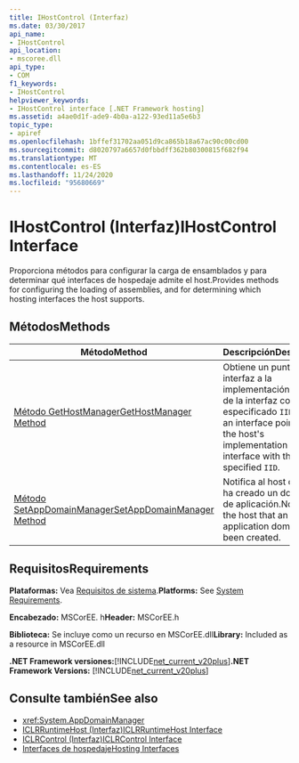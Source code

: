 ```yaml
---
title: IHostControl (Interfaz)
ms.date: 03/30/2017
api_name:
- IHostControl
api_location:
- mscoree.dll
api_type:
- COM
f1_keywords:
- IHostControl
helpviewer_keywords:
- IHostControl interface [.NET Framework hosting]
ms.assetid: a4ae0d1f-ade9-4b0a-a122-93ed11a5e6b3
topic_type:
- apiref
ms.openlocfilehash: 1bffef31702aa051d9ca865b18a67ac90c00cd00
ms.sourcegitcommit: d8020797a6657d0fbbdff362b80300815f682f94
ms.translationtype: MT
ms.contentlocale: es-ES
ms.lasthandoff: 11/24/2020
ms.locfileid: "95680669"
---
```

# <a name="ihostcontrol-interface"></a><span data-ttu-id="84289-102">IHostControl (Interfaz)</span><span class="sxs-lookup"><span data-stu-id="84289-102">IHostControl Interface</span></span>

<span data-ttu-id="84289-103">Proporciona métodos para configurar la carga de ensamblados y para determinar qué interfaces de hospedaje admite el host.</span><span class="sxs-lookup"><span data-stu-id="84289-103">Provides methods for configuring the loading of assemblies, and for determining which hosting interfaces the host supports.</span></span>  
  
## <a name="methods"></a><span data-ttu-id="84289-104">Métodos</span><span class="sxs-lookup"><span data-stu-id="84289-104">Methods</span></span>  
  
|<span data-ttu-id="84289-105">Método</span><span class="sxs-lookup"><span data-stu-id="84289-105">Method</span></span>|<span data-ttu-id="84289-106">Descripción</span><span class="sxs-lookup"><span data-stu-id="84289-106">Description</span></span>|  
|------------|-----------------|  
|[<span data-ttu-id="84289-107">Método GetHostManager</span><span class="sxs-lookup"><span data-stu-id="84289-107">GetHostManager Method</span></span>](ihostcontrol-gethostmanager-method.md)|<span data-ttu-id="84289-108">Obtiene un puntero de interfaz a la implementación del host de la interfaz con el especificado `IID` .</span><span class="sxs-lookup"><span data-stu-id="84289-108">Gets an interface pointer to the host's implementation of the interface with the specified `IID`.</span></span>|  
|[<span data-ttu-id="84289-109">Método SetAppDomainManager</span><span class="sxs-lookup"><span data-stu-id="84289-109">SetAppDomainManager Method</span></span>](ihostcontrol-setappdomainmanager-method.md)|<span data-ttu-id="84289-110">Notifica al host que se ha creado un dominio de aplicación.</span><span class="sxs-lookup"><span data-stu-id="84289-110">Notifies the host that an application domain has been created.</span></span>|  
  
## <a name="requirements"></a><span data-ttu-id="84289-111">Requisitos</span><span class="sxs-lookup"><span data-stu-id="84289-111">Requirements</span></span>  

 <span data-ttu-id="84289-112">**Plataformas:** Vea [Requisitos de sistema](../../get-started/system-requirements.md).</span><span class="sxs-lookup"><span data-stu-id="84289-112">**Platforms:** See [System Requirements](../../get-started/system-requirements.md).</span></span>  
  
 <span data-ttu-id="84289-113">**Encabezado:** MSCorEE. h</span><span class="sxs-lookup"><span data-stu-id="84289-113">**Header:** MSCorEE.h</span></span>  
  
 <span data-ttu-id="84289-114">**Biblioteca:** Se incluye como un recurso en MSCorEE.dll</span><span class="sxs-lookup"><span data-stu-id="84289-114">**Library:** Included as a resource in MSCorEE.dll</span></span>  
  
 <span data-ttu-id="84289-115">**.NET Framework versiones:**[!INCLUDE[net_current_v20plus](../../../../includes/net-current-v20plus-md.md)]</span><span class="sxs-lookup"><span data-stu-id="84289-115">**.NET Framework Versions:** [!INCLUDE[net_current_v20plus](../../../../includes/net-current-v20plus-md.md)]</span></span>  
  
## <a name="see-also"></a><span data-ttu-id="84289-116">Consulte también</span><span class="sxs-lookup"><span data-stu-id="84289-116">See also</span></span>

- <xref:System.AppDomainManager>
- [<span data-ttu-id="84289-117">ICLRRuntimeHost (Interfaz)</span><span class="sxs-lookup"><span data-stu-id="84289-117">ICLRRuntimeHost Interface</span></span>](iclrruntimehost-interface.md)
- [<span data-ttu-id="84289-118">ICLRControl (Interfaz)</span><span class="sxs-lookup"><span data-stu-id="84289-118">ICLRControl Interface</span></span>](iclrcontrol-interface.md)
- [<span data-ttu-id="84289-119">Interfaces de hospedaje</span><span class="sxs-lookup"><span data-stu-id="84289-119">Hosting Interfaces</span></span>](hosting-interfaces.md)
